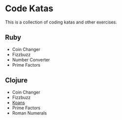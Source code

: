 # Code Katas

This is a collection of coding katas and other exercises.


## Ruby
- Coin Changer
- Fizzbuzz
- Number Converter
- Prime Factors

## Clojure
- Coin Changer
- Fizzbuzz
- [Koans](http://clojurekoans.com/)
- Prime Factors
- Roman Numerals
